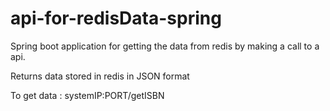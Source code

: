 # api-for-redisData-spring

Spring boot application for getting the data from redis by making a call to a api.

Returns data stored in redis in JSON format

To get data : systemIP:PORT/getISBN
